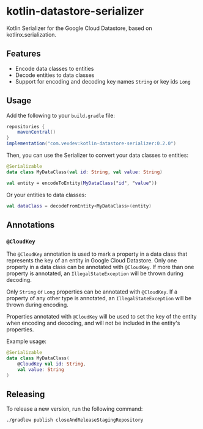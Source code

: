 # kotlin-datastore-serializer

Kotlin Serializer for the Google Cloud Datastore, based on kotlinx.serialization.

## Features

- Encode data classes to entities
- Decode entities to data classes
- Support for encoding and decoding key names `String` or key ids `Long`

## Usage

Add the following to your `build.gradle` file:

```groovy
repositories {
    mavenCentral()
}
implementation("com.vexdev:kotlin-datastore-serializer:0.2.0")
```

Then, you can use the Serializer to convert your data classes to entities:

```kotlin
@Serializable
data class MyDataClass(val id: String, val value: String)

val entity = encodeToEntity(MyDataClass("id", "value"))
```

Or your entities to data classes:

```kotlin
val dataClass = decodeFromEntity<MyDataClass>(entity)
```

## Annotations

### `@CloudKey`

The `@CloudKey` annotation is used to mark a property in a data class that represents the key of an entity in 
Google Cloud Datastore. Only one property in a data class can be annotated with `@CloudKey`. 
If more than one property is annotated, an `IllegalStateException` will be thrown during decoding.

Only `String` or `Long` properties can be annotated with `@CloudKey`. If a property of any other type is annotated,
an `IllegalStateException` will be thrown during encoding.

Properties annotated with `@CloudKey` will be used to set the key of the entity when encoding and decoding, and will not
be included in the entity's properties.

Example usage:

```kotlin
@Serializable
data class MyDataClass(
    @CloudKey val id: String,
    val value: String
)
```

## Releasing

To release a new version, run the following command:

```bash
./gradlew publish closeAndReleaseStagingRepository
```